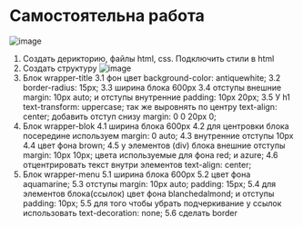 # Самостоятельна работа
![image](https://user-images.githubusercontent.com/113675674/193549179-903ba7eb-852b-411d-9e82-359a3aff32fc.png)

1. Создать дерикторию, файлы html, css. Подключить стили в html
2. Создать структуру 
![image](https://user-images.githubusercontent.com/113675674/193545855-1778c8d7-dc4a-465f-a298-f8082fcb258d.png)
3. Блок wrapper-title
3.1 фон цвет background-color: antiquewhite;
3.2 border-radius: 15px;
3.3 ширина блока 600px
3.4 отступы внешние margin: 10px auto; и отступы внутренние padding: 10px 20px;
3.5 У h1 text-transform: uppercase; так же выровнять по центру text-align: center; добавить отступ снизу margin: 0 0 20px 0;
4. Блок wrapper-blok
4.1 ширина блока 600px
4.2 для центровки блока посередине используем margin: 0 auto;
4.3 внутренние отступы 10px
4.4 цвет фона brown;
4.5 у элементов (div) блока внешние отступы     margin: 10px 10px; цвета используемые для фона red; и azure;
4.6 отцентрировать текст внутри элементов text-align: center;
5. Блок wrapper-menu
5.1 ширина блока 600px
5.2 цвет фона aquamarine;
5.3 отступы margin: 10px auto; padding: 15px;
5.4 для элементов блока(ссылок) цвет фона blanchedalmond; и отступы padding: 10px;
5.5 для того чтобы убрать подчеркивание у ссылок использовать text-decoration: none;
5.6 сделать border
